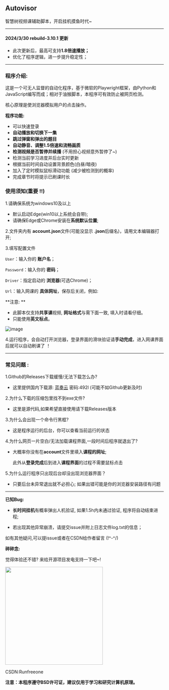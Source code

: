 ## Autovisor

智慧树视频课辅助脚本，开启挂机摸鱼时代~

------
#### 2024/3/30 rebuild-3.10.1 更新

- 此次更新后，最高可支持**1.8倍速播放；**
- 优化了程序逻辑，进一步提升稳定性；

------



### **程序介绍:**

​	这是一个可无人监督的自动化程序，基于微软的Playwright框架，由Python和JavaScript编写而成；相对于油猴脚本，本程序可有效防止被网页检测。

核心原理是使浏览器模拟用户的点击操作。

**程序功能:**

- 可以快速登录
- **自动播放和切换下一集**
- **跳过弹窗和弹出的题目**
- **自动静音、调整1.5倍速和流畅画质**
- **检测视频是否暂停并续播** (不用担心视频意外暂停了~)
- 检测当前学习进度并后台实时更新
- 根据当前时间自动设置背景颜色(白昼/暗夜)
- 加入了定时模拟鼠标滑动功能 (减少被检测到的概率)
- 完成章节时将提示已刷课时长


### 使用须知(重要 !!)
1.请确保系统为windows10及以上

- 默认启动Edge(win10以上系统会自带);
- 请确保Edge或Chrome安装在**系统默认位置**;

2.文件夹内有 **account.json**文件(可能没显示 **.json**后缀名)，请用文本编辑器打开;

3.填写配置文件

`User`：输入你的 **账户名**；

`Password`：输入你的 **密码**；

`Driver`：指定启动的 **浏览器**(可选Chrome)；

`Url`：输入网课的 **具体网址**，保存后关闭，例如:

**注意: **

- 此脚本仅支持**共享课**视频, **网址格式**与需下面一致, 填入时请看仔细。
- 只能使用**英文标点**。	

![image](https://github.com/CXRunfree/Autovisor/assets/79365257/4e367835-3aaf-4d7b-8231-721695d17f83)



4.运行程序，会自动打开浏览器，登录界面的滑块验证请**手动完成**，进入网课界面后就可以自动刷课了 ！

-----

### 常见问题 :
1.Github的Releases下载缓慢/无法下载怎么办?

- 这里提供国内下载源:
   [蓝奏云](https://wwk.lanzouj.com/b05evsxif) 密码:492l (可能不如Github更新及时)

2.为什么下载的压缩包里找不到exe文件?
- 这里是源代码,如果希望直接使用请下载Releases版本

3.为什么会出现一个命令行黑框?  
- 这是程序运行的后台，你可以查看当前运行的状态


4.为什么网页一片空白/无法加载课程界面,一段时间后程序就退出了?
- 大概率你没有在**account**文件里填入**课程的网址**;

  此外从**登录完成**后到进入**课程界面**的过程不需要鼠标点击
  

5.为什么运行程序只出现后台却没出现浏览器界面？
   - 只要后台未异常退出就不必担心; 如果出错可能是你的浏览器安装路径有问题


-----
**已知Bug:**

- **长时间挂机**有概率弹出人机验证, 如果1.5h内未通过验证, 程序将自动结束进程; 

- 若出现其他异常崩溃，请提交issue并附上日志文件log.txt的信息；

如有其他疑问,可以提issue或者在CSDN给作者留言 (!^-^/)

**碎碎念:**

   觉得体验还不错? 来给开源项目发电支持一下吧~!

   <img src="https://github.com/CXRunfree/Autovisor/assets/79365257/3f72abfe-ce8f-4181-91fb-f321418ff60e" width="310px">




CSDN:Runfreeone

**注意：本程序遵守BSD许可证，建议仅用于学习和研究计算机原理。**
